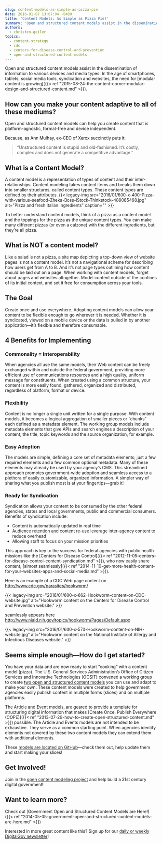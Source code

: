 ```yaml
---
slug: content-models-as-simple-as-pizza-pie
date: 2016-01-07 13:07:04 -0400
title: 'Content Models: As Simple as Pizza Pie!'
summary: 'Open and structured content models assist in the dissemination of information to various devices and media types. In the age of smartphones, tablets, social media tools, syndication and websites, the need for modular content is growing. How can you make your content adaptive to all of these mediums? Open and structured content models can help you create'
authors:
  - christen-geiler
topics:
  - content-strategy
  - cdc
  - centers-for-disease-control-and-prevention
  - open-and-structured-content-models
---
```


Open and structured content models assist in the dissemination of information to various devices and media types. In the age of smartphones, tablets, social media tools, syndication and websites, the need for [modular content is growing]({{< ref "2015-08-24-the-content-corner-modular-design-and-structured-content.md" >}}).

## How can you make your content adaptive to all of these mediums?

Open and structured content models can help you create content that is platform-agnostic, format-free and device independent.

Because, as Ann Mulhay, ex-CEO of Xerox succinctly puts it:

> &#8220;Unstructured content is stupid and old-fashioned. It’s costly, complex and does not generate a competitive advantage.&#8221;

## What is a Content Model?

A content model is a representation of types of content and their inter-relationships. Content modeling takes content items and breaks them down into smaller structures, called content types. These content types are defined by their attributes. {{< legacy-img src="2016/01/600-x-400-Pizza-with-various-seafood-Zheka-Boss-iStock-Thinkstock-489085498.jpg" alt="Pizza and fresh italian ingredients" caption="" >}} 

To better understand content models, think of a pizza as a content model and the toppings for the pizza as the unique content types. You can make many different pizzas (or even a calzone) with the different ingredients, but they&#8217;re all pizza.

## What is NOT a content model?

Like a salad is not a pizza, a site map depicting a top-down view of website pages is not a content model. It’s not a navigational scheme for describing how users get from A to B. And it’s not page types outlining how content should be laid out on a page. When working with content models, forget about pages and websites altogether. Model content outside of the confines of its initial context, and set it free for consumption across your tools.

## The Goal

Create once and use everywhere. Adopting content models can allow your content to be flexible enough to go wherever it is needed. Whether it is syndicated, viewed on a mobile device or the data is pulled in by another application—it&#8217;s flexible and therefore consumable.

## 4 Benefits for Implementing

### **Commonality = Interoperability**

When agencies all use the same models, their Web content can be freely exchanged within and outside the federal government, providing more efficient use of communications resources and a high quality, uniform message for constituents. When created using a common structure, your content is more easily found, gathered, organized and distributed, regardless of platform, format or device.

### **Flexibility**

Content is no longer a single unit written for a single purpose. With content models, it becomes a logical aggregation of smaller pieces or “chunks” each defined as a metadata element. The working group models include metadata elements that give APIs and search engines a description of your content, the title, topic keywords and the source organization, for example.

### **Easy Adoption**

The models are simple, defining a core set of metadata elements; just a few required elements and a few common optional metadata. Many of these elements may already be used by your agency’s CMS. This streamlined approach promotes government-wide adoption and seamless access to a plethora of easily customizable, organized information. A simpler way of sharing what you publish most is at your fingertips—grab it!

### **Ready for Syndication** 

Syndication allows your content to be consumed by the other federal agencies, states and local governments, public and commercial consumers. Benefits of syndication include:

  * Content is automatically updated in real time
  * Audience retention and content re-use leverage inter-agency content to reduce overhead
  * Allowing staff to focus on your mission priorities

This approach is key to the success for federal agencies with public health missions like the [Centers for Disease Control]({{< ref "2012-11-05-centers-for-disease-control-content-syndication.md" >}}), who now easily share content, [almost seamlessly]({{< ref "2014-11-10-get-more-health-content-for-your-websites-apps-and-social-media.md" >}}).

Here is an example of a CDC Web page content on <http://www.cdc.gov/parasites/hookworm/>

{{< legacy-img src="2016/01/600-x-662-Hookworm-content-on-CDC-website.jpg" alt="Hookworm content on the Centers for Disease Control and Prevention website." >}}

seamlessly appears here <http://www.niaid.nih.gov/topics/hookworm/Pages/Default.aspx>

{{< legacy-img src="2016/01/600-x-570-Hookworm-content-on-NIH-website.jpg" alt="Hookworm content on the National Institute of Allergy and Infectious Diseases website." >}}

## Seems simple enough—How do I get started?

You have your data and are now ready to start “cooking” with a content model (pizza). The U.S. General Services Administration’s Office of Citizen Services and Innovative Technologies (OCSIT) convened a working group to create [two open and structured content models](https://github.com/GSA/Open-And-Structured-Content-Models/issues) you can use and adapt to make your own. These content models were created to help government agencies easily publish content in multiple forms (slices) and on multiple platforms.

The [Article](http://gsa.github.io/Open-And-Structured-Content-Models/models/article-model.html) and [Event](http://gsa.github.io/Open-And-Structured-Content-Models/models/event-model.html) models, are geared to provide a template for structuring digital information that makes [Create Once, Publish Everywhere (COPE)]({{< ref "2013-07-29-how-to-create-open-structured-content.md" >}}) possible. The Article and Events models are not intended to be exhaustive. They serve as a common starting point. When agencies identify elements not covered by these two content models they can extend them with additional elements.

These [models are located on GitHub](https://github.com/GSA/Open-And-Structured-Content-Models/issues)—check them out, help update them and start making your slices!

## Get Involved!

Join in the [open content modeling project](https://github.com/GSA/Open-And-Structured-Content-Models/issues) and help build a 21st century digital government!

## Want to learn more?

Check out [Government Open and Structured Content Models are Here!]({{< ref "2014-05-05-government-open-and-structured-content-models-are-here.md" >}})

 

Interested in more great content like this? Sign up for our [daily or weekly DigitalGov newsletter](https://public.govdelivery.com/accounts/USHOWTO/subscriber/new)!